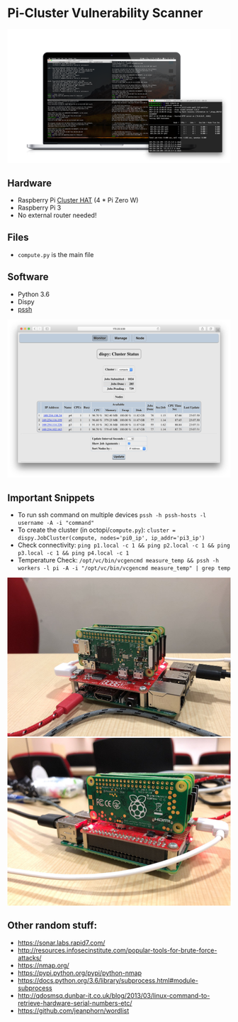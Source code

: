 # Pi-Cluster Vulnerability Scanner

![Terminals and shit](terminals.png)

## Hardware
- Raspberry Pi [Cluster HAT](https://clusterhat.com/) (4 * Pi Zero W)
- Raspberry Pi 3
- No external router needed!

## Files
- `compute.py` is the main file

## Software
- Python 3.6
- Dispy
- [pssh](https://www.tecmint.com/execute-commands-on-multiple-linux-servers-using-pssh/)

![web interface](monitor.png)

## Important Snippets
- To run ssh command on multiple devices `pssh -h pssh-hosts -l username -A -i "command"`
- To create the cluster (in octopi/`compute.py`): `cluster = dispy.JobCluster(compute, nodes='pi0_ip', ip_addr='pi3_ip')`
- Check connectivity: `ping p1.local -c 1 && ping p2.local -c 1 && ping p3.local -c 1 && ping p4.local -c 1`
- Temperature Check: `/opt/vc/bin/vcgencmd measure_temp && pssh -h workers -l pi -A -i "/opt/vc/bin/vcgencmd measure_temp" | grep temp`

![Raspberry Pi Cluster](pi1.jpg) ![Raspberry Pi Cluster](pi2.jpg)

## Other random stuff:
* https://sonar.labs.rapid7.com/
* http://resources.infosecinstitute.com/popular-tools-for-brute-force-attacks/
* https://nmap.org/
* https://pypi.python.org/pypi/python-nmap
* https://docs.python.org/3.6/library/subprocess.html#module-subprocess
* http://qdosmsq.dunbar-it.co.uk/blog/2013/03/linux-command-to-retrieve-hardware-serial-numbers-etc/
* https://github.com/jeanphorn/wordlist